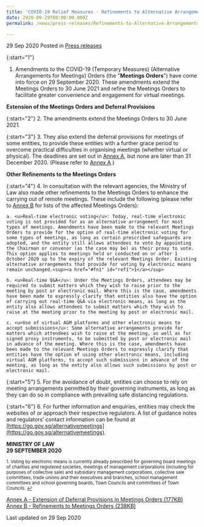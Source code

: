 ```yaml
---
title: 'COVID-19 Relief Measures - Refinements to Alternative Arrangements for Meetings'
date: 2020-09-29T00:00:00.000Z
permalink: /news/press-releases/Refinements-to-Alternative-Arrangements-for-Meetings

---
```



29 Sep 2020 Posted in [Press releases](/news/press-releases)

{:start="1"}
1. Amendments to the COVID-19 (Temporary Measures) (Alternative Arrangements for Meetings) Orders (the "<b>Meetings Orders</b>") have come into force on 29 September 2020. These amendments extend the Meetings Orders to 30 June 2021 and refine the Meetings Orders to facilitate greater convenience and engagement for virtual meetings. 

**Extension of the Meetings Orders and Deferral Provisions**

{:start="2"}
2. The amendments extend the Meetings Orders to 30 June 2021. 

{:start="3"}
3. They also extend the deferral provisions for meetings of some entities, to provide these entities with a further grace period to overcome practical difficulties in organising meetings (whether virtual or physical). The deadlines are set out in <u>Annex A</u>, but none are later than 31 December 2020. (Please refer to <u>Annex A</u>.)  

**Other Refinements to the Meetings Orders**

{:start="4"}
4. In consultation with the relevant agencies, the Ministry of Law also made other refinements to the Meetings Orders to enhance the carrying out of remote meetings. These include the following (please refer to <u>Annex B</u> for lists of the affected Meetings Orders): 

    a. <u>Real-time electronic voting</u>: Today, real-time electronic voting is not provided for as an alternative arrangement for most types of meetings. Amendments have been made to the relevant Meetings Orders to provide for the option of real-time electronic voting for some types of meetings, as long as certain prescribed safeguards are adopted, and the entity still allows attendees to vote by appointing the Chairman or convenor (as the case may be) as their proxy to vote. This option applies to meetings held or conducted on or after 1 October 2020 up to the expiry of the relevant Meetings Order. Existing alternative arrangements that provide for voting by electronic means remain unchanged.<sup><a href="#fn1" id="ref1">1</a></sup>

    b. <u>Real-time Q&A</u>: Under the Meetings Orders, attendees may be required to submit matters which they wish to raise prior to the meeting by post or electronic mail. Where this is the case, amendments have been made to expressly clarify that entities also have the option of carrying out real-time Q&A via electronic means, as long as the entity also allows attendees to submit matters which they wish to raise at the meeting prior to the meeting by post or electronic mail.

    c. <u>Use of virtual AGM platforms and other electronic means to accept submissions</u>: Some alternative arrangements provide for matters which attendees wish to raise at the meeting, as well as for signed proxy instruments, to be submitted by post or electronic mail in advance of the meeting. Where this is the case, amendments have been made to the relevant Meetings Orders to expressly clarify that entities have the option of using other electronic means, including virtual AGM platforms, to accept such submissions in advance of the meeting, as long as the entity also allows such submissions by post or electronic mail.  

{:start="5"}
5. For the avoidance of doubt, entities can choose to rely on meeting arrangements permitted by their governing instruments, as long as they can do so in compliance with prevailing safe distancing regulations.

{:start="6"}
6. For further information and enquiries, entities may check the websites of or approach their respective regulators. A list of guidance notes and regulators’ contact information can be found at [https://go.gov.sg/alternativemeetings](https://go.gov.sg/alternativemeetings). 


**MINISTRY OF LAW**
<br>**29 SEPTEMBER 2020**

<p><sup id="fn1">1. Voting by electronic means is currently already prescribed for governing board meetings of charities and registered societies, meetings of management corporations (including for purposes of collective sale) and subsidiary management corporations, collective sale committees, trade unions and their executives and branches, school management committees and school governing boards, Town Councils and committees of Town Councils. <a href="#ref1" title="Jump back to footnote 1 in the text.">↩</a></sup></p>


[Annex A - Extension of Deferral Provisions in Meetings Orders (177KB)](/files/news/press-releases/2020/9/AnnexA_Meetings29092020.pdf)
<br>[Annex B - Refinements to Meetings Orders (238KB)](/files/news/press-releases/2020/9/AnnexB_Meetings29092020.pdf)


<p class="right-side-updated">Last updated on 29 Sep 2020</p>
